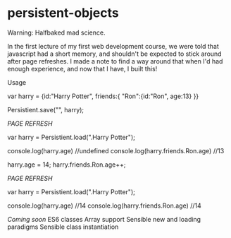 # persistent-objects

Warning: Halfbaked mad science.

In the first lecture of my first web development course, we were told that javascript had a short memory, and shouldn't be expected to stick around after page refreshes. I made a note to find a way around that when I'd had enough experience, and now that I have, I built this!

Usage

var harry = {id:"Harry Potter", friends:{
    "Ron":{id:"Ron", age:13}
}}

Persistient.save("", harry);

*PAGE REFRESH*

var harry = Persistient.load(".Harry Potter");

console.log(harry.age) //undefined
console.log(harry.friends.Ron.age) //13

harry.age = 14;
harry.friends.Ron.age++;

*PAGE REFRESH*

var harry = Persistient.load(".Harry Potter");

console.log(harry.age) //14
console.log(harry.friends.Ron.age) //14

*Coming soon*
ES6 classes
Array support
Sensible new and loading paradigms
Sensible class instantiation
